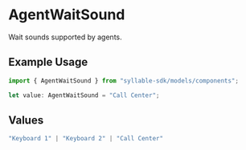 # AgentWaitSound

Wait sounds supported by agents.

## Example Usage

```typescript
import { AgentWaitSound } from "syllable-sdk/models/components";

let value: AgentWaitSound = "Call Center";
```

## Values

```typescript
"Keyboard 1" | "Keyboard 2" | "Call Center"
```